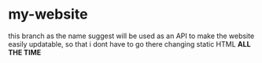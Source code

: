 # my-website
this branch as the name suggest will be used as an API to make the website easily updatable, so that i dont have to go there changing static HTML **ALL THE TIME**
